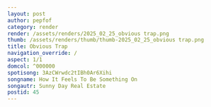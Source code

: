 ```yaml
---
layout: post
author: pepfof
category: render
render: /assets/renders/2025_02_25_obvious trap.png
thumb: /assets/renders/thumb/thumb-2025_02_25_obvious trap.png
title: Obvious Trap
navigation_override: /
aspect: 1/1
domcol: ^000000
spotisong: 3AzCWrwdc2tIBh0Ar6Xihi
songname: How It Feels To Be Something On
songautr: Sunny Day Real Estate
postid: 45
---
```


<!--USER BEGIN 1-->

<!--USER END 1-->

<!--more-->
<!--USER BEGIN 2-->

<!--USER END 2-->

